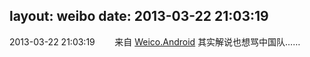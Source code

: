 layout: weibo
date: 2013-03-22 21:03:19
---
<meta name="referrer" content="no-referrer" />

2013-03-22 21:03:19  &nbsp;&nbsp;&nbsp;&nbsp;&nbsp;&nbsp; 来自 <a href="http://app.weibo.com/t/feed/l4RWD" rel="nofollow">Weico.Android</a>
其实解说也想骂中国队…… ​​​
